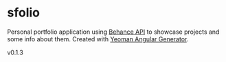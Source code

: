 sfolio
======

Personal portfolio application using [Behance API](https://www.behance.net/dev/api/console "Behance API Console") to showcase projects and some info about them.
Created with [Yeoman Angular Generator](https://github.com/yeoman/generator-angular "Yeoman Angular Generator Github Repository").

v0.1.3
